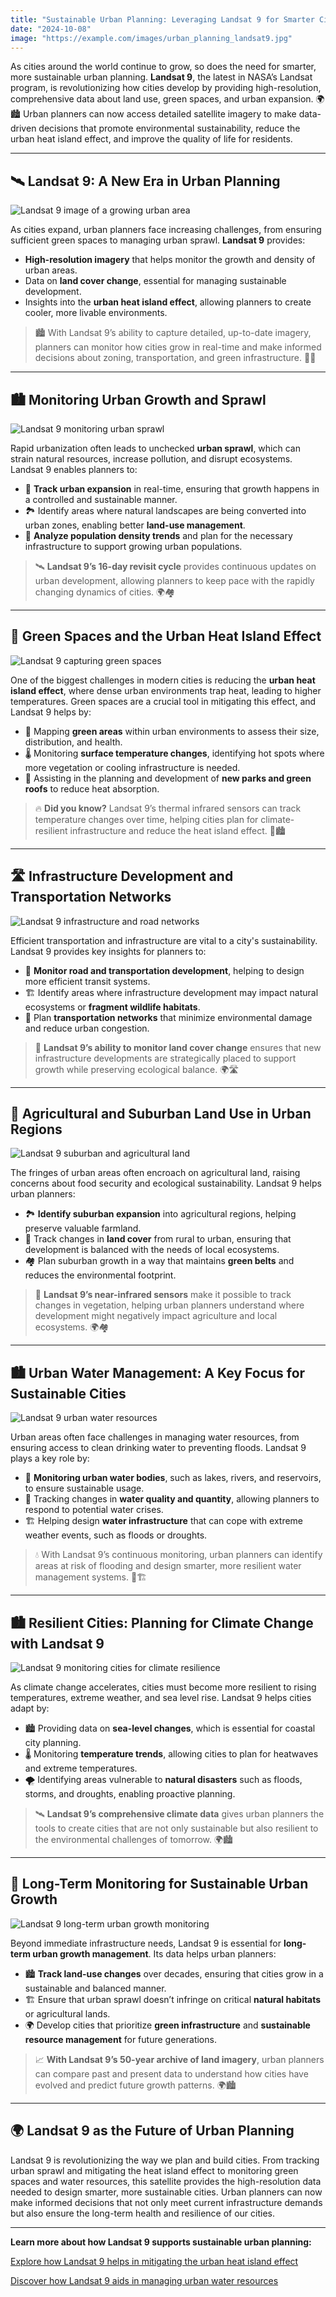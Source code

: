 ```yaml
---
title: "Sustainable Urban Planning: Leveraging Landsat 9 for Smarter Cities"
date: "2024-10-08"
image: "https://example.com/images/urban_planning_landsat9.jpg"
---
```


As cities around the world continue to grow, so does the need for smarter, more sustainable urban planning. **Landsat 9**, the latest in NASA’s Landsat program, is revolutionizing how cities develop by providing high-resolution, comprehensive data about land use, green spaces, and urban expansion. 🌍🏙️ Urban planners can now access detailed satellite imagery to make data-driven decisions that promote environmental sustainability, reduce the urban heat island effect, and improve the quality of life for residents.

---

## 🛰️ **Landsat 9: A New Era in Urban Planning**

![Landsat 9 image of a growing urban area](https://example.com/images/landsat9_urban_expansion.jpg)

As cities expand, urban planners face increasing challenges, from ensuring sufficient green spaces to managing urban sprawl. **Landsat 9** provides:

- **High-resolution imagery** that helps monitor the growth and density of urban areas.
- Data on **land cover change**, essential for managing sustainable development.
- Insights into the **urban heat island effect**, allowing planners to create cooler, more livable environments.

> 🏙️ With Landsat 9’s ability to capture detailed, up-to-date imagery, planners can monitor how cities grow in real-time and make informed decisions about zoning, transportation, and green infrastructure. 🚧🌳

---

## 🏙️ **Monitoring Urban Growth and Sprawl**

![Landsat 9 monitoring urban sprawl](https://example.com/images/landsat9_urban_sprawl.jpg)

Rapid urbanization often leads to unchecked **urban sprawl**, which can strain natural resources, increase pollution, and disrupt ecosystems. Landsat 9 enables planners to:

- 🌆 **Track urban expansion** in real-time, ensuring that growth happens in a controlled and sustainable manner.
- 🏞️ Identify areas where natural landscapes are being converted into urban zones, enabling better **land-use management**.
- 🚧 **Analyze population density trends** and plan for the necessary infrastructure to support growing urban populations.

> 🛰️ **Landsat 9’s 16-day revisit cycle** provides continuous updates on urban development, allowing planners to keep pace with the rapidly changing dynamics of cities. 🌍🏘️

---

## 🌳 **Green Spaces and the Urban Heat Island Effect**

![Landsat 9 capturing green spaces](https://example.com/images/landsat9_green_spaces.jpg)

One of the biggest challenges in modern cities is reducing the **urban heat island effect**, where dense urban environments trap heat, leading to higher temperatures. Green spaces are a crucial tool in mitigating this effect, and Landsat 9 helps by:

- 🌳 Mapping **green areas** within urban environments to assess their size, distribution, and health.
- 🌡️ Monitoring **surface temperature changes**, identifying hot spots where more vegetation or cooling infrastructure is needed.
- 🌆 Assisting in the planning and development of **new parks and green roofs** to reduce heat absorption.

> 🔥 **Did you know?** Landsat 9’s thermal infrared sensors can track temperature changes over time, helping cities plan for climate-resilient infrastructure and reduce the heat island effect. 🌳🏙️

---

## 🛣️ **Infrastructure Development and Transportation Networks**

![Landsat 9 infrastructure and road networks](https://example.com/images/landsat9_infrastructure.jpg)

Efficient transportation and infrastructure are vital to a city's sustainability. Landsat 9 provides key insights for planners to:

- 🚧 **Monitor road and transportation development**, helping to design more efficient transit systems.
- 🏗️ Identify areas where infrastructure development may impact natural ecosystems or **fragment wildlife habitats**.
- 🚆 Plan **transportation networks** that minimize environmental damage and reduce urban congestion.

> 🚉 **Landsat 9’s ability to monitor land cover change** ensures that new infrastructure developments are strategically placed to support growth while preserving ecological balance. 🌍🛣️

---

## 🌾 **Agricultural and Suburban Land Use in Urban Regions**

![Landsat 9 suburban and agricultural land](https://example.com/images/landsat9_suburban_land.jpg)

The fringes of urban areas often encroach on agricultural land, raising concerns about food security and ecological sustainability. Landsat 9 helps urban planners:

- 🏞️ **Identify suburban expansion** into agricultural regions, helping preserve valuable farmland.
- 🌾 Track changes in **land cover** from rural to urban, ensuring that development is balanced with the needs of local ecosystems.
- 🏘️ Plan suburban growth in a way that maintains **green belts** and reduces the environmental footprint.

> 🌾 **Landsat 9’s near-infrared sensors** make it possible to track changes in vegetation, helping urban planners understand where development might negatively impact agriculture and local ecosystems. 🌍🏘️

---

## 🏙️ **Urban Water Management: A Key Focus for Sustainable Cities**

![Landsat 9 urban water resources](https://example.com/images/landsat9_water_management.jpg)

Urban areas often face challenges in managing water resources, from ensuring access to clean drinking water to preventing floods. Landsat 9 plays a key role by:

- 🌊 **Monitoring urban water bodies**, such as lakes, rivers, and reservoirs, to ensure sustainable usage.
- 🚰 Tracking changes in **water quality and quantity**, allowing planners to respond to potential water crises.
- 🏗️ Helping design **water infrastructure** that can cope with extreme weather events, such as floods or droughts.

> 💧 With Landsat 9’s continuous monitoring, urban planners can identify areas at risk of flooding and design smarter, more resilient water management systems. 🌊🏗️

---

## 🏙️ **Resilient Cities: Planning for Climate Change with Landsat 9**

![Landsat 9 monitoring cities for climate resilience](https://example.com/images/landsat9_climate_resilience.jpg)

As climate change accelerates, cities must become more resilient to rising temperatures, extreme weather, and sea level rise. Landsat 9 helps cities adapt by:

- 🏙️ Providing data on **sea-level changes**, which is essential for coastal city planning.
- 🌡️ Monitoring **temperature trends**, allowing cities to plan for heatwaves and extreme temperatures.
- 🌪️ Identifying areas vulnerable to **natural disasters** such as floods, storms, and droughts, enabling proactive planning.

> 🛰️ **Landsat 9’s comprehensive climate data** gives urban planners the tools to create cities that are not only sustainable but also resilient to the environmental challenges of tomorrow. 🌍🏙️

---

## 🔄 **Long-Term Monitoring for Sustainable Urban Growth**

![Landsat 9 long-term urban growth monitoring](https://example.com/images/landsat9_urban_growth.jpg)

Beyond immediate infrastructure needs, Landsat 9 is essential for **long-term urban growth management**. Its data helps urban planners:

- 🏙️ **Track land-use changes** over decades, ensuring that cities grow in a sustainable and balanced manner.
- 🏗️ Ensure that urban sprawl doesn’t infringe on critical **natural habitats** or agricultural lands.
- 🌍 Develop cities that prioritize **green infrastructure** and **sustainable resource management** for future generations.

> 📈 **With Landsat 9’s 50-year archive of land imagery**, urban planners can compare past and present data to understand how cities have evolved and predict future growth patterns. 🌍🏙️

---

## 🌍 **Landsat 9 as the Future of Urban Planning**

Landsat 9 is revolutionizing the way we plan and build cities. From tracking urban sprawl and mitigating the heat island effect to monitoring green spaces and water resources, this satellite provides the high-resolution data needed to design smarter, more sustainable cities. Urban planners can now make informed decisions that not only meet current infrastructure demands but also ensure the long-term health and resilience of our cities.

---

**Learn more about how Landsat 9 supports sustainable urban planning:**

[Explore how Landsat 9 helps in mitigating the urban heat island effect](https://example.com/urban_heat_island_landsat9)

[Discover how Landsat 9 aids in managing urban water resources](https://example.com/urban_water_landsat9)
